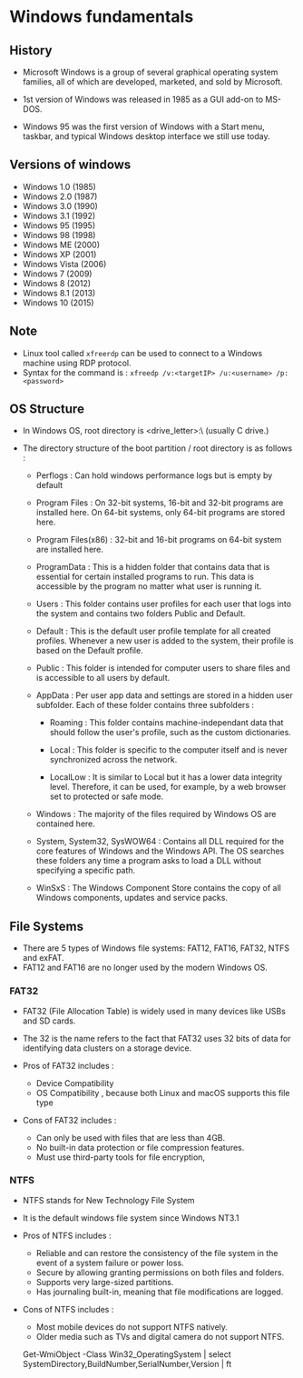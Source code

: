 # Windows fundamentals

## History

- Microsoft Windows is a group of several graphical operating system families, all of which are developed, marketed, and sold by Microsoft.

- 1st version of Windows was released in 1985 as a GUI add-on to MS-DOS.

- Windows 95 was the first version of Windows with a Start menu, taskbar, and typical Windows desktop interface we still use today.

## Versions of windows

- Windows 1.0 (1985)
- Windows 2.0 (1987)
- Windows 3.0 (1990)
- Windows 3.1 (1992)
- Windows 95 (1995)
- Windows 98 (1998)
- Windows ME (2000)
- Windows XP (2001)
- Windows Vista (2006)
- Windows 7 (2009)
- Windows 8 (2012)
- Windows 8.1 (2013)
- Windows 10 (2015)


## Note

- Linux tool called `xfreerdp` can be used to connect to a Windows machine using RDP protocol.
- Syntax for the command is : `xfreedp /v:<targetIP> /u:<username> /p:<password>`

## OS Structure

- In Windows OS, root directory is <drive_letter>:\ (usually C drive.)
- The directory structure of the boot partition / root directory is as follows :

    - Perflogs : Can hold windows performance logs but is empty by default
    - Program Files : On 32-bit systems, 16-bit and 32-bit programs are installed here. On 64-bit systems, only 64-bit programs are stored here.
    - Program Files(x86) : 32-bit and 16-bit programs on 64-bit system are installed here.
    - ProgramData : This is a hidden folder that contains data that is essential for certain installed programs to run. This data is accessible by the program no matter what user is running it.

    - Users : This folder contains user profiles for each user that logs into the system and contains two folders Public and Default.

    - Default : This is the default user profile template for all created profiles. Whenever a new user is added to the system, their profile is based on the Default profile.

    - Public : This folder is intended for computer users to share files and is accessible to all users by default.

    - AppData : Per user app data and settings are stored in a hidden user subfolder. Each of these folder contains three subfolders : 
        - Roaming : This folder contains machine-independant data that should follow the user's profile, such as the custom dictionaries.

        - Local : This folder is specific to the computer itself and is never synchronized across the network.

        - LocalLow : It is similar to Local but it has a lower data integrity level. Therefore, it can be used, for example, by a web browser set to protected or safe mode.

    - Windows : The majority of the files required by Windows OS are contained here.

    - System, System32, SysWOW64 : Contains all DLL required for the core features of Windows and the Windows API. The OS searches these folders any time a program asks to load a DLL without specifying a specific path.

    - WinSxS : The Windows Component Store contains the copy of all Windows components, updates and service packs.


## File Systems

- There are 5 types of Windows file systems: FAT12, FAT16, FAT32, NTFS and exFAT.
- FAT12 and FAT16 are no longer used by the modern Windows OS.

### FAT32

- FAT32 (File Allocation Table) is widely used in many devices like USBs and SD cards.
- The 32 is the name refers to the fact that FAT32 uses 32 bits of data for identifying data clusters on a storage device.

- Pros of FAT32 includes : 
    - Device Compatibility
    - OS Compatibility , because both Linux and macOS supports this file type

- Cons of FAT32 includes :
    - Can only be used with files that are less than 4GB.
    - No built-in data protection or file compression features.
    - Must use third-party tools for file encryption,


### NTFS

- NTFS stands for New Technology File System
- It is the default windows file system since Windows NT3.1

- Pros of NTFS includes :

    - Reliable and can restore the consistency of the file system in the event of a system failure or power loss.
    - Secure by allowing granting permissions on both files and folders.
    - Supports very large-sized partitions.
    - Has journaling built-in, meaning that file modifications are logged.

- Cons of NTFS includes :

    - Most mobile devices do not support NTFS natively.
    - Older media such as TVs and digital camera do not support NTFS.

    Get-WmiObject -Class Win32_OperatingSystem | select SystemDirectory,BuildNumber,SerialNumber,Version | ft